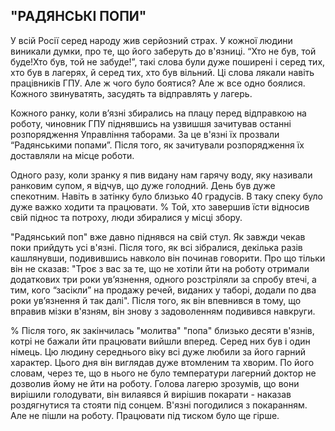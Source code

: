 ## "РАДЯНСЬКІ ПОПИ"

У всій Росії серед народу жив серйозний страх.
У кожної людини виникали думки, про те, що його заберуть до в'язниці.
“Хто не був, той буде!Хто був, той не забуде!”,
такі слова були дуже поширені і серед тих, хто був в лагерях, й серед тих, хто був вільний.
Ці слова лякали навіть працівників ГПУ.
Але ж чого було боятися?
Але ж все одно боялися.
Кожного звинуватять, засудять та відправлять у лагерь.

Кожного ранку, коли в’язні збирались на плацу перед відправкою на роботу, чиновник ГПУ піднявшись на узвишшя зачитував останні розпорядження Управління таборами.
За це в'язні їх прозвали “Радянськими попами”.
Після того, як зачитували розпорядження їх доставляли на місце роботи.

Одного разу, коли зранку я пив видану нам гарячу воду, яку називали ранковим супом, я відчув, що дуже голодний.
День був дуже спекотним.
Навіть в затінку було близько 40 градусів.
В таку спеку було дуже важко ходити та працювати.
% Той, хто завершив їсти відносив свій піднос та потроху, люди збиралися у мiсці збору.

"Радянський поп" вже давно піднявся на свій стул.
Як завжди чекав поки прийдуть усі в'язні.
Після того, як всі зібралися, декілька разів кашлянувши, подивившись навколо він починав говорити.
Про що тільки він не сказав: "Троє з вас за те, що не хотіли йти на роботу отримали додаткових три роки ув’язнення, одного розстріляли за спробу втечі, а тим, кого “засікли” на продажу речей, виданих у таборі, додали по два роки ув’язнення й так далі".
Після того, як він впевнився в тому, що вправив мізки в'язням, він знову з задоволенням подивився навкруги.

% Після того, як закінчилась "молитва" "попа" близько десяти в'язнів, котрі не бажали йти працювати вийшли вперед.
Серед них був і один німець.
Цю людину середнього віку всі дуже любили за його гарний характер.
Цього дня він виглядав дуже втомленим та хворим.
По його словам, через те, що в нього не було температури лагерний доктор не дозволив йому не йти на роботу.
Голова лагерю зрозумів, що вони вирішили голодувати, він вилаявся й вирішив покарати - наказав роздягнутися та стояти під сонцем.
В'язні погодилися з покаранням.
Але не пішли на роботу.
Працювати під тиском було ще гірше.